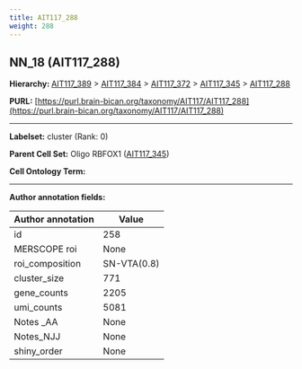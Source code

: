```yaml
---
title: AIT117_288
weight: 288
---
```

## NN_18 (AIT117_288)
<b>Hierarchy: </b>
[AIT117_389](../AIT117_389) >
[AIT117_384](../AIT117_384) >
[AIT117_372](../AIT117_372) >
[AIT117_345](../AIT117_345) >
[AIT117_288](../AIT117_288)

**PURL:** [https://purl.brain-bican.org/taxonomy/AIT117/AIT117_288](https://purl.brain-bican.org/taxonomy/AIT117/AIT117_288)

---


**Labelset:** cluster (Rank: 0)

**Parent Cell Set:** Oligo RBFOX1 ([AIT117_345](../AIT117_345))



**Cell Ontology Term:** 

[MARKER GENES.]: #


---

[TRANSFERRED ANNOTATIONS.]: #


[AUTHOR ANNOTATION FIELDS.]: #


**Author annotation fields:**

| Author annotation | Value |
|-------------------|-------|
|id|258|
|MERSCOPE roi|None|
|roi_composition|SN-VTA(0.8)|
|cluster_size|771|
|gene_counts|2205|
|umi_counts|5081|
|Notes _AA|None|
|Notes_NJJ|None|
|shiny_order|None|
